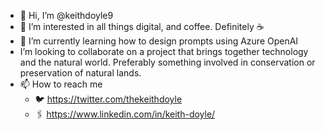 - 👋 Hi, I’m @keithdoyle9
- 👀 I’m interested in all things digital, and coffee. Definitely ☕
- 🌱 I’m currently learning how to design prompts using Azure OpenAI
- I’m looking to collaborate on a project that brings together technology and the natural world. Preferably something involved in conservation or preservation of natural lands.
- 📫 How to reach me 
  - 🐦 https://twitter.com/thekeithdoyle
  - 🖇️ https://www.linkedin.com/in/keith-doyle/

